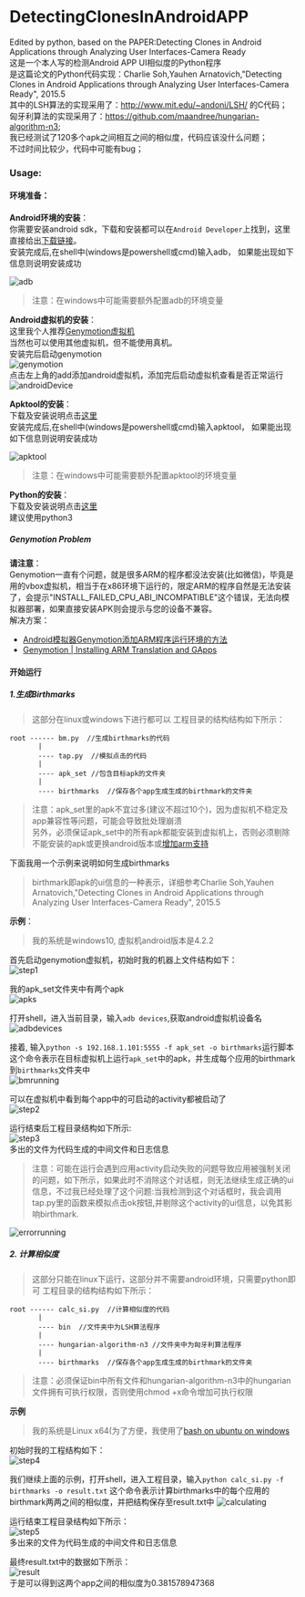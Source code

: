 # DetectingClonesInAndroidAPP
Edited by python, based on the PAPER:Detecting Clones in Android Applications through Analyzing User Interfaces-Camera Ready  
这是一个本人写的检测Android APP UI相似度的Python程序  
是这篇论文的Python代码实现：Charlie Soh,Yauhen Arnatovich,"Detecting Clones in Android Applications through Analyzing User Interfaces-Camera Ready", 2015.5  
其中的LSH算法的实现采用了：http://www.mit.edu/~andoni/LSH/ 的C代码；      
匈牙利算法的实现采用了：https://github.com/maandree/hungarian-algorithm-n3;     
我已经测试了120多个apk之间相互之间的相似度，代码应该没什么问题；      
不过时间比较少，代码中可能有bug；

### Usage:
#### 环境准备：
**Android环境的安装**：  
你需要安装android sdk，下载和安装都可以在`Android Developer`上找到，这里直接给出[下载链接](https://developer.android.com/studio/index.html)。  
安装完成后,在shell中(windows是powershell或cmd)输入adb， 如果能出现如下信息则说明安装成功  
  
![adb](/img/adb.PNG)
  
>注意：在windows中可能需要额外配置adb的环境变量

**Android虚拟机的安装**：  
这里我个人推荐[Genymotion虚拟机](https://www.genymotion.com/)  
当然也可以使用其他虚拟机，但不能使用真机。  
安装完后启动genymotion  
![genymotion](/img/genymotion.PNG)  
点击左上角的add添加android虚拟机，添加完后启动虚拟机查看是否正常运行  
![androidDevice](/img/androidDevice.PNG)

**Apktool的安装**：  
下载及安装说明点击[这里](https://ibotpeaches.github.io/Apktool/install/)  
安装完成后,在shell中(windows是powershell或cmd)输入apktool， 如果能出现如下信息则说明安装成功  
  
![apktool](/img/apktool.PNG)
>注意：在windows中可能需要额外配置apktool的环境变量

**Python的安装**：  
下载及安装说明点击[这里](https://www.python.org/downloads/)  
建议使用python3  


##### Genymotion Problem
**请注意**：  
Genymotion一直有个问题，就是很多ARM的程序都没法安装(比如微信)，毕竟是用的vbox虚拟机，相当于在x86环境下运行的，限定ARM的程序自然是无法安装了，会提示"INSTALL_FAILED_CPU_ABI_INCOMPATIBLE"这个错误，无法向模拟器部署，如果直接安装APK则会提示与您的设备不兼容。  
解决方案：  
* [Android模拟器Genymotion添加ARM程序运行环境的方法](http://blog.csdn.net/arex_efan/article/details/20008001)
* [Genymotion | Installing ARM Translation and GApps](https://forum.xda-developers.com/showthread.php?t=2528952)

#### 开始运行
##### 1.生成Birthmarks
>这部分在linux或windows下进行都可以
工程目录的结构结构如下所示：  
```
root ------ bm.py  //生成birthmarks的代码
       |
       ---- tap.py  //模拟点击的代码
       |
       ---- apk_set //包含目标apk的文件夹
       |
       ---- birthmarks  //保存各个app生成生成的birthmark的文件夹
```
>注意：apk_set里的apk不宜过多(建议不超过10个)，因为虚拟机不稳定及app兼容性等问题，可能会导致批处理崩溃  
>另外，必须保证apk_set中的所有apk都能安装到虚拟机上，否则必须剔除不能安装的apk或更换android版本或[增加arm支持](#genymotion-problem)  
  
下面我用一个示例来说明如何生成birthmarks  
>birthmark即apk的ui信息的一种表示，详细参考Charlie Soh,Yauhen Arnatovich,"Detecting Clones in Android Applications through Analyzing User Interfaces-Camera Ready", 2015.5  
  

**示例**：  
>我的系统是windows10, 虚拟机android版本是4.2.2  
  
首先启动genymotion虚拟机，初始时我的机器上文件结构如下：  
![step1](/img/step1.PNG)  
  
我的apk_set文件夹中有两个apk  
![apks](/img/apks.PNG)  
  
打开shell，进入当前目录，输入`adb devices`,获取android虚拟机设备名  
![adbdevices](/img/adbDevices.PNG)
  
接着, 输入`python -s 192.168.1.101:5555 -f apk_set -o birthmarks`运行脚本  
这个命令表示在目标虚拟机上运行`apk_set`中的apk，并生成每个应用的birthmark到`birthmarks`文件夹中  
![bmrunning](/img/bmRunning.PNG)  
  
可以在虚拟机中看到每个app中的可启动的activity都被启动了  
![step2](/img/step2.PNG)  
  
运行结束后工程目录结构如下所示:  
![step3](/img/step3.PNG)  
多出的文件为代码生成的中间文件和日志信息  
  
>注意：可能在运行会遇到应用activity启动失败的问题导致应用被强制关闭的问题，如下所示，如果此时不消除这个对话框，则无法继续生成正确的ui信息，不过我已经处理了这个问题:当我检测到这个对话框时，我会调用tap.py里的函数来模拟点击ok按钮,并剔除这个activity的ui信息，以免其影响birthmark.  
  
![errorrunning](/img/errorRunning.PNG)

##### 2. 计算相似度
>这部分只能在linux下运行，这部分并不需要android环境，只需要python即可
工程目录的结构结构如下所示：  
  
```
root ------ calc_si.py  //计算相似度的代码
       |
       ---- bin  //文件夹中为LSH算法程序
       |
       ---- hungarian-algorithm-n3 //文件夹中为匈牙利算法程序
       |
       ---- birthmarks  //保存各个app生成生成的birthmark的文件夹
```
>注意：必须保证bin中所有文件和hungarian-algorithm-n3中的hungarian文件拥有可执行权限，否则使用chmod +x命令增加可执行权限  
  
**示例**
>我的系统是Linux x64(为了方便，我使用了[bash on ubuntu on windows](https://msdn.microsoft.com/en-us/commandline/wsl/about) 
  
初始时我的工程结构如下：  
![step4](/img/step4.PNG)
  
我们继续上面的示例，打开shell，进入工程目录，输入`python calc_si.py -f birthmarks -o result.txt` 
这个命令表示计算birthmarks中的每个应用的birthmark两两之间的相似度，并把结构保存至result.txt中
![calculating](/img/calculating.PNG)  
  
运行结束工程目录结构如下所示：  
![step5](/img/step5.PNG)  
多出来的文件为代码生成的中间文件和日志信息  
  
最终result.txt中的数据如下所示：  
![result](/img/resultExample.PNG)  
于是可以得到这两个app之间的相似度为0.381578947368

